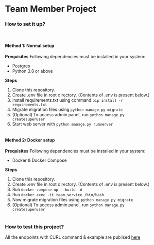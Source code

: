 # Team Member Project


### How to set it up?
<br/>

#### Method 1: Normal setup
**Prequisites**
Following dependencies must be installed in your system:
- Postgres
- Python 3.8 or above

**Steps**
1. Clone this repository.
2. Create .env file in root directory. (Contents of .env is present below.)
3. Install requirements.txt using command `pip install -r requirements.txt`
4. Migrate migration files using `python manage.py migrate`
5. (Optional) To access admin panel, run `python manage.py createsuperuser`
6. Start web server with `python manage.py runserver`
<br/><br/>

#### Method 2: Docker setup
**Prequisites**
Following dependencies must be installed in your system:
- Docker & Docker Compose

**Steps**
1. Clone this repository.
2. Create .env file in root directory. (Contents of .env is present below.)
3. Run `docker-compose up --build -d`
4. Run `docker exec -it team_service /bin/bash`
5. Now migrate migration files using `python manage.py migrate`
6. (Optional) To access admin panel, run `python manage.py createsuperuser`
<br/><br/>

### How to test this project?
All the endpoints with CURL command & example are publised [here](https://documenter.getpostman.com/view/11856231/TVmQdvYm)